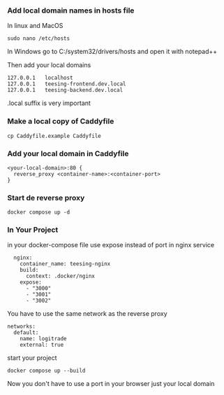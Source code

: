 ### Add local domain names in hosts file
In linux and MacOS
```
sudo nano /etc/hosts
```

In Windows go to C:/system32/drivers/hosts and open it with notepad++

Then add your local domains
````
127.0.0.1   localhost
127.0.0.1   teesing-frontend.dev.local
127.0.0.1   teesing-backend.dev.local
````

.local suffix is very important

### Make a local copy of Caddyfile

````
cp Caddyfile.example Caddyfile
````

### Add your local domain in Caddyfile

```
<your-local-domain>:80 {
  reverse_proxy <container-name>:<container-port>
}
```
### Start de reverse proxy
```
docker compose up -d
```

### In Your Project
in your docker-compose file use expose instead of port in nginx service

````
  nginx:
    container_name: teesing-nginx
    build:
      context: .docker/nginx
    expose:
      - "3000"
      - "3001"
      - "3002"
````

You have to use the same network as the reverse proxy

````
networks:
  default:
    name: logitrade
    external: true
````

start your project

```
docker compose up --build
```

Now you don't have to use a port in your browser just your local domain